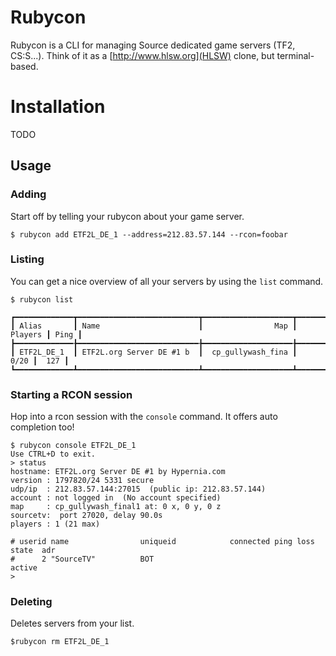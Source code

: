 # Rubycon

Rubycon is a CLI for managing Source dedicated game servers (TF2, CS:S...). Think of it as a [http://www.hlsw.org](HLSW) clone, but terminal-based.

# Installation

TODO

## Usage

### Adding

Start off by telling your rubycon about your game server.

```
$ rubycon add ETF2L_DE_1 --address=212.83.57.144 --rcon=foobar
```

### Listing

You can get a nice overview of all your servers by using the `list` command.

```
$ rubycon list

┏━━━━━━━━━━━━━┳━━━━━━━━━━━━━━━━━━━━━━━━━━━┳━━━━━━━━━━━━━━━━━━━━┳━━━━━━━━━━┳━━━━━━┓
┃ Alias       ┃ Name                      ┃                Map ┃  Players ┃ Ping ┃
┣━━━━━━━━━━━━━╊━━━━━━━━━━━━━━━━━━━━━━━━━━━╊━━━━━━━━━━━━━━━━━━━━╊━━━━━━━━━━╊━━━━━━┫
┃ ETF2L_DE_1  ┃ ETF2L.org Server DE #1 b  ┃  cp_gullywash_fina ┃     0/20 ┃  127 ┃
┗━━━━━━━━━━━━━┻━━━━━━━━━━━━━━━━━━━━━━━━━━━┻━━━━━━━━━━━━━━━━━━━━┻━━━━━━━━━━┻━━━━━━┛

```

### Starting a RCON session

Hop into a rcon session with the `console` command. It offers auto completion too!

```
$ rubycon console ETF2L_DE_1
Use CTRL+D to exit.
> status
hostname: ETF2L.org Server DE #1 by Hypernia.com
version : 1797820/24 5331 secure
udp/ip  : 212.83.57.144:27015  (public ip: 212.83.57.144)
account : not logged in  (No account specified)
map     : cp_gullywash_final1 at: 0 x, 0 y, 0 z
sourcetv:  port 27020, delay 90.0s
players : 1 (21 max)

# userid name                uniqueid            connected ping loss state  adr
#      2 "SourceTV"          BOT                                     active
>
```

### Deleting

Deletes servers from your list.

```
$rubycon rm ETF2L_DE_1
```